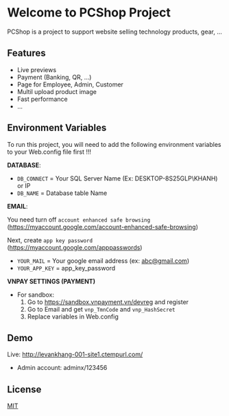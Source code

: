 
# Welcome to PCShop Project

PCShop is a project to support website selling technology products, gear, ...




## Features

- Live previews
- Payment (Banking, QR, ...)
- Page for Employee, Admin, Customer
- Multil upload product image
- Fast performance
- ...

## Environment Variables

To run this project, you will need to add the following environment variables to your Web.config file first !!!

**DATABASE**:
- `DB_CONNECT` = Your SQL Server Name (Ex: DESKTOP-8S25GLP\KHANH) or IP
- `DB_NAME` = Database table Name

**EMAIL**:

You need turn off `account enhanced safe browsing` (https://myaccount.google.com/account-enhanced-safe-browsing)

Next, create `app key password` (https://myaccount.google.com/apppasswords)

- `YOUR_MAIL` = Your google email address (ex: abc@gmail.com)
- `YOUR_APP_KEY` = app_key_password

**VNPAY SETTINGS (PAYMENT)**
- For sandbox: 
    1. Go to https://sandbox.vnpayment.vn/devreg and register
    2. Go to Email and get `vnp_TmnCode` and `vnp_HashSecret`
    3. Replace variables in Web.config




## Demo

Live: http://levankhang-001-site1.ctempurl.com/
- Admin account: adminx/123456


## License

[MIT](https://choosealicense.com/licenses/mit/)


